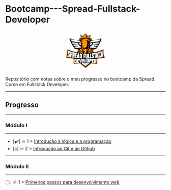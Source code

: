 # Bootcamp---Spread-Fullstack-Developer

<p align="center">
 <img src="spread_fullstack.png?raw=true" alt="spread_fullstack Logo" width="25%" height="25%" />
</p>

Repositório com notas sobre o meu progresso no bootcamp da Spread. Curso em Fullstack Developer.
*******
## Progresso

*******
### Módulo I
*******
- [✔️] ♾️ 1 > [Introdução à lógica e a programação](Dias/Dia-1.md)
- [c] ♾️ 2 > [Introdução ao Git e ao Github](Dias/Dia-2.md)

*******
### Módulo II
*******
- [   ] ♾️ 1 > [Primeiros passos para desenvolvimento web](Dias/Dia-3.md)
